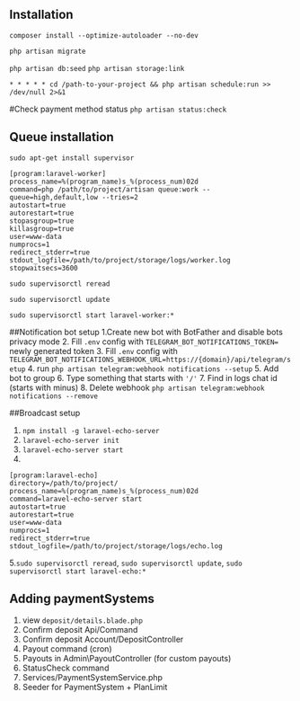 
## Installation

`composer install --optimize-autoloader --no-dev`

`php artisan migrate`

`php artisan db:seed`
`php artisan storage:link`

`* * * * * cd /path-to-your-project && php artisan schedule:run >> /dev/null 2>&1`

#Check payment method status
`php artisan status:check`

## Queue installation
`sudo apt-get install supervisor`
```
[program:laravel-worker]
process_name=%(program_name)s_%(process_num)02d
command=php /path/to/project/artisan queue:work --queue=high,default,low --tries=2
autostart=true
autorestart=true
stopasgroup=true
killasgroup=true
user=www-data
numprocs=1
redirect_stderr=true
stdout_logfile=/path/to/project/storage/logs/worker.log
stopwaitsecs=3600
```

`sudo supervisorctl reread`

`sudo supervisorctl update`

`sudo supervisorctl start laravel-worker:*`


##Notification bot setup
1.Create new bot with BotFather and disable bots privacy mode
2. Fill `.env` config with `TELEGRAM_BOT_NOTIFICATIONS_TOKEN=` newly generated token
3. Fill `.env` config with `TELEGRAM_BOT_NOTIFICATIONS_WEBHOOK_URL=https://{domain}/api/telegram/setup`
4. run `php artisan telegram:webhook notifications --setup`
5. Add bot to group
6. Type something that starts with `'/'`
7. Find in logs chat id (starts with minus)
8. Delete webhook `php artisan telegram:webhook notifications --remove`

##Broadcast setup
1. `npm install -g laravel-echo-server`
2. `laravel-echo-server init`
3. `laravel-echo-server start`
4. 
```
[program:laravel-echo]
directory=/path/to/project/
process_name=%(program_name)s_%(process_num)02d
command=laravel-echo-server start
autostart=true
autorestart=true
user=www-data
numprocs=1
redirect_stderr=true
stdout_logfile=/path/to/project/storage/logs/echo.log
```
5.`sudo supervisorctl reread`, `sudo supervisorctl update`, `sudo supervisorctl start laravel-echo:*`

## Adding paymentSystems
1. view `deposit/details.blade.php`
2. Confirm deposit Api/Command 
3. Confirm deposit Account/DepositController 
4. Payout command (cron)
5. Payouts in Admin\PayoutController (for custom payouts)
6. StatusCheck command
7. Services/PaymentSystemService.php
8. Seeder for PaymentSystem + PlanLimit
